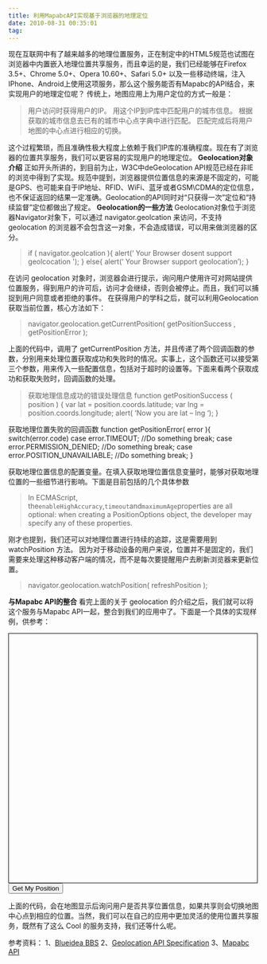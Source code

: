 ```yaml
---
title: 利用MapabcAPI实现基于浏览器的地理定位
date: 2010-08-31 00:35:01
tag: 
---
```


现在互联网中有了越来越多的地理位置服务，正在制定中的HTML5规范也试图在浏览器中内置嵌入地理位置共享服务，而且幸运的是，我们已经能够在Firefox 3.5+、Chrome 5.0+、Opera 10.60+、Safari 5.0+ 以及一些移动终端，注入IPhone、Android上使用这项服务，那么这个服务能否有Mapabc的API结合，来实现用户的地理定位呢？
传统上，地图应用上为用户定位的方式一般是：
> 用户访问时获得用户的IP。
用这个IP到IP库中匹配用户的城市信息。
根据获取的城市信息去已有的城市中心点字典中进行匹配。
匹配完成后将用户地图的中心点进行相应的切换。

这个过程繁琐，而且准确性极大程度上依赖于我们IP库的准确程度。现在有了浏览器的位置共享服务，我们可以更容易的实现用户的地理定位。
**Geolocation对象介绍**
正如开头所讲的，到目前为止，W3C中deGeolocation API规范已经在非IE的浏览中得到了实现。规范中提到，浏览器提供位置信息的来源是不固定的，可能是GPS、也可能来自于IP地址、RFID、WiFi、蓝牙或者GSM\CDMA的定位信息，也不保证返回的结果一定准确。Geolocation的API同时对“只获得一次”定位和“持续监督”定位都做出了规定。
**Geolocation的一些方法**
Geolocation对象位于浏览器Navigator对象下，可以通过 navigator.geolcation 来访问，不支持 geolocation 的浏览器不会包含这一对象，不会造成错误，可以用来做浏览器的区分。
> if ( navigator.geolcation ){
alert(‘ Your Browser dosent support geolcocation ');
} else{
alert(‘ Your Browser support geolocation’);
}

在访问 geolocation 对象时，浏览器会进行提示，询问用户使用许可对网站提供位置服务，得到用户的许可后，访问才会继续，否则会被停止。而且，我们可以捕捉到用户同意或者拒绝的事件。
在获得用户的学科之后，就可以利用Geolocation获取当前位置，核心方法如下：
> navigator.geolocation.getCurrentPosition( getPositionSuccess , getPositionError );

上面的代码中，调用了 getCurrentPosition 方法，并且传递了两个回调函数的参数，分别用来处理位置获取成功和失败时的情况。实事上，这个函数还可以接受第三个参数，用来传入一些配置信息，包括对于超时的设置等。下面来看两个获取成功和获取失败时，回调函数的处理。
> 获取地理信息成功的错误处理信息
function getPositionSuccess ( position ) {
var lat = position.coords.latitude;
var lng = position.coords.longitude;
alert( ‘Now you are lat – lng ‘);
}

获取地理位置失败的回调函数
function getPositionError( error ){
switch(error.code)
case error.TIMEOUT;
//Do something
break;
case error.PERMISSION_DENIED;
//Do something
break;
case error.POSITION_UNAVAILIABLE;
//Do something
break;
}

获取地理位置信息的配置变量。在填入获取地理位置信息变量时，能够对获取地理位置的一些细节进行影响。下面是目前包括的几个具体参数
> In ECMAScript, the```enableHighAccuracy```,```timeout```and```maximumAge```properties are all optional: when creating a PositionOptions object, the developer may specify any of these properties.

刚才也提到，我们还可以对地理位置进行持续的追踪，这是需要用到 watchPosition 方法。
因为对于移动设备的用户来说，位置并不是固定的，我们需要来处理这种移动客户端的情况，而不是每次要提醒用户去刷新浏览器来更新位置。
> navigator.geolocation.watchPosition( refreshPosition );

**与Mapabc API的整合**
看完上面的关于 geolocation 的介绍之后，我们就可以将这个服务与Mapabc API一起，整合到我们的应用中了。下面是一个具体的实现样例，供参考：
> <!DOCTYPE html PUBLIC "-//W3C//DTD XHTML 1.0 Transitional//EN" "[http://www.w3.org/TR/xhtml1/DTD/xhtml1-transitional.dtd"](http://www.w3.org/TR/xhtml1/DTD/xhtml1-transitional.dtd")>
<html>
<head>
<meta http-equiv="Content-Type" content="text/html; charset=UTF-8" />
</head>
<body>
<div>
<div id="mapobj" style="width:500px; height:500px; border:1px solid black;"></div>
<div id="info"></div>
<input type="button" id="getPos" value="Get My Position" />
</div>
<script src="[http://app.mapabc.com/apis?&t=flashmap&v=2.3.4&key=0c3235346b1e00772eafe1c099f4b23fe5ec1202d393f952395e628567934baceedcaf1508ea044f"](http://app.mapabc.com/apis?&t=flashmap&v=2.3.4&key=0c3235346b1e00772eafe1c099f4b23fe5ec1202d393f952395e628567934baceedcaf1508ea044f")type="text/javascript"></script>
<script type="text/javascript">
function getPositionSuccess( position ){
var lat = position.coords.latitude;
var lng = position.coords.longitude;
//alert( "您所在的位置： 经度" + lat + "，纬度" + lng );
var mapOptions = new MMapOptions();//构建地图辅助类
mapOptions.zoom=13;//设置地图zoom级别
mapOptions.center=new MLngLat(lng,lat);   //设置地图中心点
mapOptions.toolbar = MINI;//工具条
mapOptions.toolbarPos = new MPoint(15,15);  //工具条偏移
mapOptions.overviewMap = SHOW;//是否显示鹰眼
mapOptions.scale = SHOW;//是否显示比例尺
mapOptions.returnCoordType = COORD_TYPE_OFFSET;//返回偏移明码坐标
mapOptions.zoomBox = true;//鼠标滚轮缩放和双击放大时是否有红框动画效果。
mapabc.map=new MMap("mapobj",mapOptions); //地图初始
if(typeof position.address !== "undefined"){
var country = position.address.country;
var province = position.address.region;
var city = position.address.city;
alert(' 您位于 ' + country + province + '省' + city +'市');
}
}
function getPositionError( error ){
switch(error.code){
case error.TIMEOUT :
alert( " 连接超时，请重试 " );
break;
case error.PERMISSION_DENIED :
alert( " 您拒绝了使用位置共享服务，查询已取消 " );
break;
case error.POSITION_UNAVAILABLE :
alert( " 亲爱的火星网友，非常抱歉，我们暂时无法为您所在的星球提供位置服务 " );
break;
}
}
var dom = {
btn    : document.getElementById("getPos"),
info: document.getElementById("info"),
map    : document.getElementById("mapObj")
};
var mapabc = {
map        : null,
marker    : null
};
dom.btn.onclick = function(){
if( navigator.geolocation ){
dom.info.innerHTML = "Waiting for the geolocation result...";
navigator.geolocation.getCurrentPosition( getPositionSuccess, getPositionError );
} else {
dom.info.innerHTML = "Your browser doesn't support geolocation.";
}
}
</script>
</body>
</html>

上面的代码，会在地图显示后询问用户是否共享位置信息，如果共享则会切换地图中心点到相应的位置。当然，我们可以在自己的应用中更加灵活的使用位置共享服务，既然有了这么 Cool 的服务支持，我们还等什么呢。



参考资料：
1、[Blueidea BBS](http://bbs.blueidea.com/thread-2995481-1-1.html)
2、[Geolocation API Specification](http://dev.w3.org/geo/api/spec-source.html)
3、[Mapabc API](http://code.mapabc.com/)












